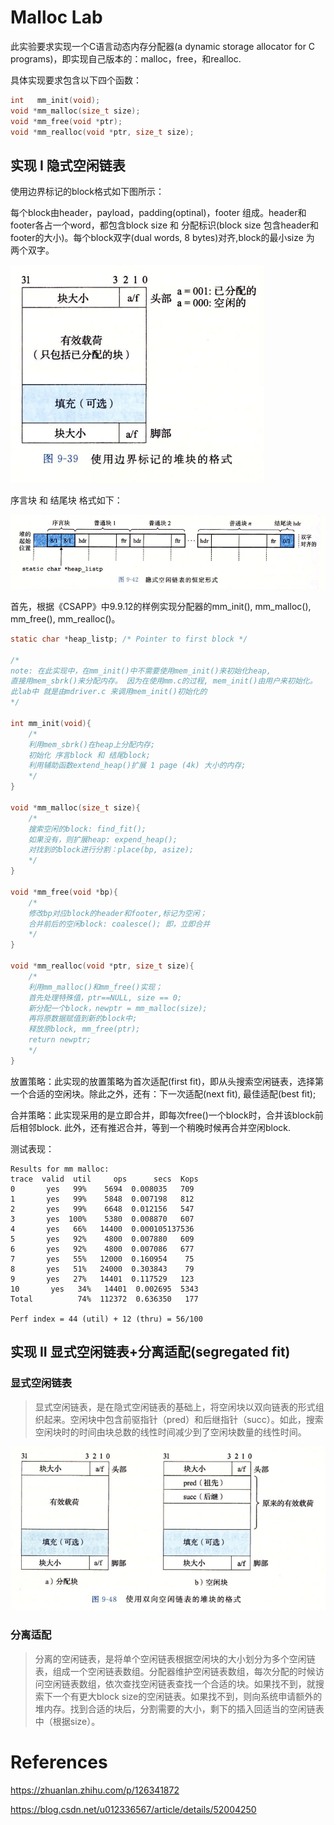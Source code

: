 # Malloc Lab
此实验要求实现一个C语言动态内存分配器(a dynamic storage allocator for C programs)，即实现自己版本的：malloc，free，和realloc.

具体实现要求包含以下四个函数：
```c
int   mm_init(void);
void *mm_malloc(size_t size);
void *mm_free(void *ptr);
void *mm_realloc(void *ptr, size_t size);
```

## 实现 I 隐式空闲链表


使用边界标记的block格式如下图所示：

每个block由header，payload，padding(optinal)，footer 组成。header和footer各占一个word，都包含block size 和 分配标识(block size 包含header和footer的大小)。每个block双字(dual words, 8 bytes)对齐,block的最小size 为 两个双字。

![block_format](images/block_format.PNG)

序言块 和 结尾块 格式如下：

![序言块](images/序言块.PNG)



首先，根据《CSAPP》中9.9.12的样例实现分配器的mm_init(), mm_malloc(), mm_free(), mm_realloc()。 

```C
static char *heap_listp; /* Pointer to first block */

/* 
note: 在此实现中，在mm_init()中不需要使用mem_init()来初始化heap, 
直接用mem_sbrk()来分配内存。 因为在使用mm.c的过程, mem_init()由用户来初始化。 
此lab中 就是由mdriver.c 来调用mem_init()初始化的 
*/

int mm_init(void){
    /*
    利用mem_sbrk()在heap上分配内存;
    初始化 序言block 和 结尾block;
    利用辅助函数extend_heap()扩展 1 page (4k) 大小的内存; 
    */
}

void *mm_malloc(size_t size){
    /*
    搜索空闲的block: find_fit(); 
    如果没有，则扩展heap: expend_heap();
    对找到的block进行分割：place(bp, asize);
    */
}

void *mm_free(void *bp){
    /*
    修改bp对应block的header和footer,标记为空闲；
    合并前后的空闲block: coalesce(); 即，立即合并
    */
}

void *mm_realloc(void *ptr, size_t size){
    /*
    利用mm_malloc()和mm_free()实现；
    首先处理特殊值，ptr==NULL, size == 0;
    新分配一个block，newptr = mm_malloc(size);
    再将原数据赋值到新的block中;
    释放原block, mm_free(ptr);
    return newptr;
    */
}
```

放置策略：此实现的放置策略为首次适配(first fit)，即从头搜索空闲链表，选择第一个合适的空闲块。除此之外，还有：下一次适配(next fit), 最佳适配(best fit);

合并策略：此实现采用的是立即合并，即每次free()一个block时，合并该block前后相邻block. 此外，还有推迟合并，等到一个稍晚时候再合并空闲block.

测试表现：

    Results for mm malloc:
    trace  valid  util     ops      secs  Kops
    0       yes   99%    5694  0.008035   709
    1       yes   99%    5848  0.007198   812
    2       yes   99%    6648  0.012156   547
    3       yes  100%    5380  0.008870   607
    4       yes   66%   14400  0.000105137536
    5       yes   92%    4800  0.007880   609
    6       yes   92%    4800  0.007086   677
    7       yes   55%   12000  0.160954    75
    8       yes   51%   24000  0.303843    79
    9       yes   27%   14401  0.117529   123
    10       yes   34%   14401  0.002695  5343
    Total          74%  112372  0.636350   177
    
    Perf index = 44 (util) + 12 (thru) = 56/100
    
## 实现 II 显式空闲链表+分离适配(segregated fit)


### 显式空闲链表
>显式空闲链表，是在隐式空闲链表的基础上，将空闲块以双向链表的形式组织起来。空闲块中包含前驱指针（pred）和后继指针（succ）。如此，搜索空闲块时的时间由块总数的线性时间减少到了空闲块数量的线性时间。

![explict list](images/explicit_list.PNG)

### 分离适配
>分离的空闲链表，是将单个空闲链表根据空闲块的大小划分为多个空闲链表，组成一个空闲链表数组。分配器维护空闲链表数组，每次分配的时候访问空闲链表数组，依次查找空闲链表查找一个合适的块。如果找不到，就搜索下一个有更大block size的空闲链表。如果找不到，则向系统申请额外的堆内存。找到合适的块后，分割需要的大小，剩下的插入回适当的空闲链表中（根据size）。

# References
https://zhuanlan.zhihu.com/p/126341872

https://blog.csdn.net/u012336567/article/details/52004250